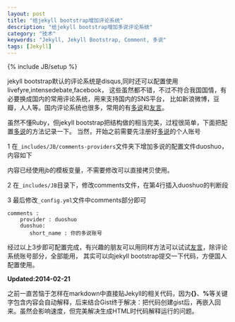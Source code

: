 ```yaml
---
layout: post
title: "给jekyll bootstrap增加评论系统"
description: "给jekyll bootstrap增加多说评论系统"
category: "技术"
keywords: "Jekyll, Jekyll Bootstrap, Comment, 多说"
tags: [Jekyll]
---
```

{% include JB/setup %}

jekyll bootstrap默认的评论系统是disqus,同时还可以配置使用livefyre,intensedebate,facebook，
这些虽然都不错，不过不符合我国国情，有必要换成国内的常用评论系统，用来支持国内的SNS平台，
比如新浪微博，豆瓣，人人等。国内评论系统也很多，常用的有[多说][]和[友言][]。

虽然不懂Ruby，但jekyll bootstrap把结构做的相当完美，过程很简单，下面把配置[多说][]的方法记录一下。
当然，开始之前需要先注册好[多说][]的个人账号

1 在<code>\_includes/JB/comments-providers</code>文件夹下增加多说的配置文件duoshuo，内容如下

<script src="https://gist.github.com/sw897/9130242.js"></script>

内容已经使用jb的模板变量，不需要修改可以直接拷贝使用。

2 在<code>\_includes/JB</code>目录下，修改comments文件，在第4行插入duoshuo的判断段

<script src="https://gist.github.com/sw897/9131080.js"></script>

3 最后修改<code>\_config.yml</code>文件中comments部分即可

    comments :
        provider : duoshuo
        duoshuo:
           short_name : 你的多说账号

经过以上3步即可配置完成，有兴趣的朋友可以用同样方法可以试试[友言][]，除评论系统账号部分，全部能用，
其实可以向jekyll bootstrap提交一下代码，方便国人配置使用。


<strong>Updated:2014-02-21</strong>

之前一直苦恼于怎样在markdown中直接贴Jekyll的相关代码，因为<strong>{}</strong>、<strong>%</strong>等关键字包含内容会自动解释，后来结合Gist终于解决：把代码创建gist后，再嵌入回来。虽然会影响速度，但完美解决生成HTML时代码解释运行的问题。


[多说]: www.duoshuo.com
[友言]: http://www.uyan.cc/


